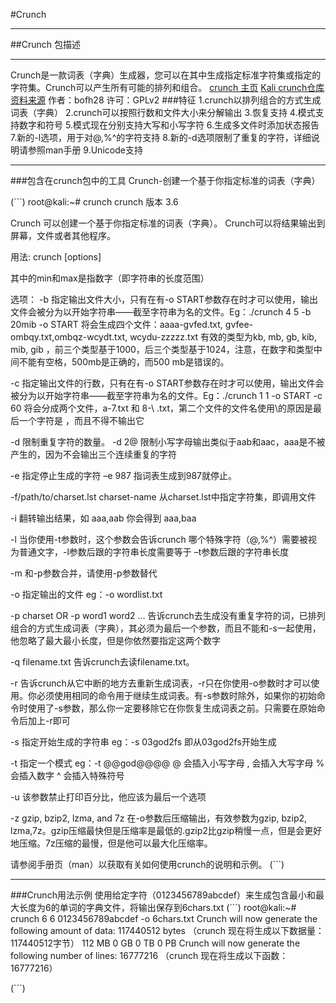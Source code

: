 #Crunch
************
##Crunch 包描述
************
Crunch是一款词表（字典）生成器，您可以在其中生成指定标准字符集或指定的字符集。Crunch可以产生所有可能的排列和组合。
[crunch 主页](https://sourceforge.net/projects/crunch-wordlist/)
[Kali crunch仓库](https://git.kali.org/gitweb/?p=packages/crunch.git;a=summary)
[资料来源](https：//sourceforge.net/projects/crunch-wordlist//)
作者：bofh28
许可：GPLv2
###特征
1.crunch以排列组合的方式生成词表（字典）
2.crunch可以按照行数和文件大小来分解输出
3.恢复支持
4.模式支持数字和符号
5.模式现在分别支持大写和小写字符
6.生成多文件时添加状态报告
7.新的-l选项，用于对@,%^的字符支持
8.新的-d选项限制了重复的字符，详细说明请参照man手册
9.Unicode支持
************
###包含在crunch包中的工具
Crunch-创建一个基于你指定标准的词表（字典）

(```)
root@kali:~# crunch
crunch 版本 3.6

Crunch 可以创建一个基于你指定标准的词表（字典）。  Crunch可以将结果输出到屏幕，文件或者其他程序。

用法: crunch <min> <max> [options]

其中的min和max是指数字（即字符串的长度范围）



选项：
-b 指定输出文件大小，只有在有-o START参数存在时才可以使用，输出文件会被分为以开始字符串——截至字符串为名的文件。Eg：./crunch 4 5 -b 20mib -o START 将会生成四个文件：aaaa-gvfed.txt, gvfee-ombqy.txt,ombqz-wcydt.txt, wcydu-zzzzz.txt 有效的类型为kb, mb,  gb,  kib, mib, gib ，前三个类型基于1000，后三个类型基于1024，注意，在数字和类型中间不能有空格，500mb是正确的，而500 mb是错误的。

-c 指定输出文件的行数，只有在有-o START参数存在时才可以使用，输出文件会被分为以开始字符串——截至字符串为名的文件。Eg：./crunch  1  1 -o START -c 60 将会分成两个文件，a-7.txt 和 8-\  .txt，第二个文件的文件名使用\的原因是最后一个字符是 ，而且不得不输出它

-d 限制重复字符的数量。 -d 2@ 限制小写字母输出类似于aab和aac，aaa是不被产生的，因为不会输出三个连续重复的字符

-e 指定停止生成的字符 –e 987 指词表生成到987就停止。

-f/path/to/charset.lst charset-name  从charset.lst中指定字符集，即调用文件

-i 翻转输出结果，如 aaa,aab 你会得到 aaa,baa

-l 当你使用-t参数时，这个参数会告诉crunch 哪个特殊字符（@,%^）需要被视为普通文字，-l参数后跟的字符串长度需要等于 –t参数后跟的字符串长度

-m 和-p参数合并，请使用-p参数替代

-o 指定输出的文件 eg：-o wordlist.txt

-p charset OR -p word1 word2 ... 告诉crunch去生成没有重复字符的词，已排列组合的方式生成词表（字典），其必须为最后一个参数，而且不能和-s一起使用，他忽略了最大最小长度，但是你依然要指定这两个数字

-q filename.txt 告诉crunch去读filename.txt。

-r 告诉crunch从它中断的地方去重新生成词表，-r只在你使用-o参数时才可以使用。你必须使用相同的命令用于继续生成词表。有-s参数时除外，如果你的初始命令时使用了-s参数，那么你一定要移除它在你恢复生成词表之前。只需要在原始命令后加上-r即可

-s 指定开始生成的字符串 eg：-s 03god2fs 即从03god2fs开始生成

-t 指定一个模式 eg：-t @@god@@@@
  @ 会插入小写字母
  , 会插入大写字母
  % 会插入数字
  ^ 会插入特殊符号

-u 该参数禁止打印百分比，他应该为最后一个选项

-z gzip, bzip2, lzma, and 7z   在-o参数后压缩输出，有效参数为gzip, bzip2, lzma,7z。gzip压缩最快但是压缩率是最低的.gzip2比gzip稍慢一点，但是会更好地压缩。7z压缩的最慢，但是他可以最大化压缩率。

请参阅手册页（man）以获取有关如何使用crunch的说明和示例。
(```)

**********
###Crunch用法示例
使用给定字符（0123456789abcdef）来生成包含最小和最大长度为6的单词的字典文件，将输出保存到6chars.txt
(```)
root@kali:~# crunch 6 6 0123456789abcdef -o 6chars.txt
Crunch will now generate the following amount of data: 117440512 bytes
（crunch 现在将生成以下数据量：117440512字节）
112 MB
0 GB
0 TB
0 PB
Crunch will now generate the following number of lines: 16777216
（crunch 现在将生成以下函数：16777216）

(```)

